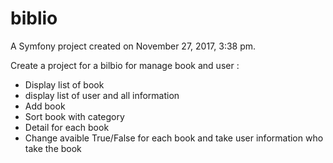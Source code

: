biblio
======

A Symfony project created on November 27, 2017, 3:38 pm.

Create a project for a bilbio for manage book and user :

- Display list of book
- display list of user and all information 
- Add book
- Sort book with category
- Detail for each book
- Change avaible True/False for each book and take user information who take the book
